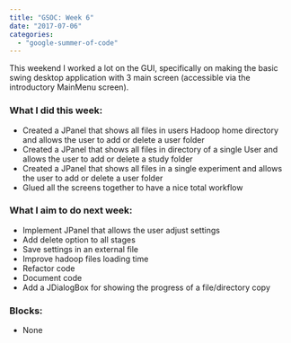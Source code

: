 ```yaml
---
title: "GSOC: Week 6"
date: "2017-07-06"
categories: 
  - "google-summer-of-code"
---
```


This weekend I worked a lot on the GUI, specifically on making the basic swing desktop application with 3 main screen (accessible via the introductory MainMenu screen).  
  

### What I did this week:

- Created a JPanel that shows all files in users Hadoop home directory and allows the user to add or delete a user folder
- Created a JPanel that shows all files in directory of a single User and allows the user to add or delete a study folder
- Created a JPanel that shows all files in a single experiment and allows the user to add or delete a user folder
- Glued all the screens together to have a nice total workflow

### What I aim to do next week:

- Implement JPanel that allows the user adjust settings
- Add delete option to all stages
- Save settings in an external file
- Improve hadoop files loading time
- Refactor code
- Document code
- Add a JDialogBox for showing the progress of a file/directory copy

### Blocks:

- None
